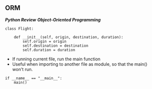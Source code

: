## ORM 



***Python Review***
***Object-Oriented Programming***

~~~
class Flight:
	
	def __init__(self, origin, destination, duration):
		self.origin = origin
		self.destination = destination
		self.duration = duration

~~~




- If running current file, run the main function
- Useful when importing to another file as module, so that the main() won't run.
~~~
if __name__ == "__main__":
	main()
~~~







